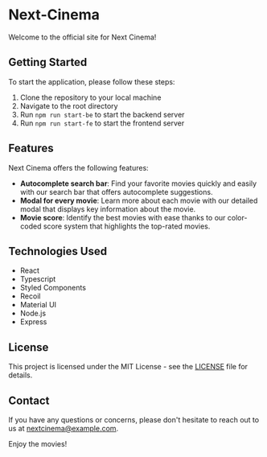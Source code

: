 # Next-Cinema

Welcome to the official site for Next Cinema!

## Getting Started

To start the application, please follow these steps:

1. Clone the repository to your local machine
2. Navigate to the root directory
3. Run `npm run start-be` to start the backend server
4. Run `npm run start-fe` to start the frontend server

## Features

Next Cinema offers the following features:

- **Autocomplete search bar**: Find your favorite movies quickly and easily with our search bar that offers autocomplete suggestions.
- **Modal for every movie**: Learn more about each movie with our detailed modal that displays key information about the movie.
- **Movie score**: Identify the best movies with ease thanks to our color-coded score system that highlights the top-rated movies.

## Technologies Used

- React
- Typescript
- Styled Components
- Recoil
- Material UI
- Node.js
- Express

## License

This project is licensed under the MIT License - see the [LICENSE](LICENSE) file for details.

## Contact

If you have any questions or concerns, please don't hesitate to reach out to us at nextcinema@example.com.

Enjoy the movies!
